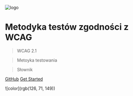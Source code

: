 ![logo](_images/80px-lepszyweb.png)


# Metodyka testów zgodności z WCAG

> WCAG 2.1

> Metoyka testowania

> Słownik


[GitHub](https://github.com/lepszyweb/wcag-testy)
[Get Started](tutorials/)

<!-- background color -->
![color](rgb(126, 71, 149))
